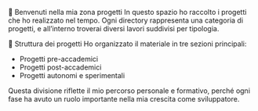 👋 Benvenuti nella mia zona progetti
In questo spazio ho raccolto i progetti che ho realizzato nel tempo. Ogni directory rappresenta una categoria di progetti, e all’interno troverai diversi lavori suddivisi per tipologia.

📂 Struttura dei progetti
Ho organizzato il materiale in tre sezioni principali:
- Progetti pre-accademici
- Progetti post-accademici
- Progetti autonomi e sperimentali

Questa divisione riflette il mio percorso personale e formativo, perché ogni fase ha avuto un ruolo importante nella mia crescita come sviluppatore.
